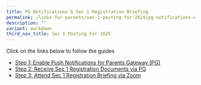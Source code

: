 ```yaml
---
title: PG Notifications & Sec 1 Registration Briefing
permalink: /links-for-parents/sec-1-posting-for-2024/pg-notifications-n-sec-1-registration-briefing/
description: ""
variant: markdown
third_nav_title: Sec 1 Posting For 2025
---
```

Click on the links below to follow the guides
* [Step 1: Enable Push Notifications for Parents Gateway (PG)](/links-for-parents/sec-1-posting-for-2024/step-1-enable-push-notifications-for-parents-gateway-pg/)
* [Step 2: Receive Sec 1 Registration Documents via PG](/links-for-parents/sec-1-posting-for-2024/step-2-receive-sec-1-registration-documents-via-pg/)
* [Step 3: Attend Sec 1 Registration Briefing via Zoom](/links-for-parents/sec-1-posting-for-2024/step-3-attend-sec-1-registration-briefing-via-zoom/)